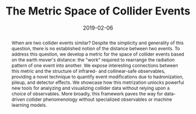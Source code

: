 ---
title: "The Metric Space of Collider Events"
date: 2019-02-06
authors: ["Patrick T. Komiske", "Eric M. Metodiev", "Jesse Thaler"]
publication_types: ["2"]
publication: "*Phys. Rev. Lett.* **123** (2019) 041801"
doi: "10.1103/PhysRevLett.123.041801"

abstract: "When are two collider events similar? Despite the simplicity and generality of this question, there is no established notion of the distance between two events. To address this question, we develop a metric for the space of collider events based on the earth mover's distance: the \"work\" required to rearrange the radiation pattern of one event into another. We expose interesting connections between this metric and the structure of infrared- and collinear-safe observables, providing a novel technique to quantify event modifications due to hadronization, pileup, and detector effects. We showcase how this metrization unlocks powerful new tools for analyzing and visualizing collider data without relying upon a choice of observables. More broadly, this framework paves the way for data-driven collider phenomenology without specialized observables or machine learning models."

summary: "We develop a metric, the Energy Mover's Distance (EMD), on the space of events that, intuitively, is the amount of \"work\" required to rearrange one event into another. Many techniques that require a pairwise distance between objects can now be applied to collider events, including quantifying event distortion, classification based on density estimation, and studying the space of events itself."

image:
    caption: "Figure 1: Optimal rearrangement of one top-quark jet (red) into another (blue). Particles are represented as points in the rapidity-azimuth plane with area proportional to their transverse momenta. Darker lines indicate greater movement of energy. The Energy Mover's Distance (EMD) is the total amount of energy moving or \"work\" required to perform the rearrangement."
    home: somthing

image2:
    caption: "Figure 4: The correlation dimension as a function of energy scale for top-quark, W-boson, and QCD-initiated jets at hadron, parton, and decay (for tops and Ws) levels. The correlation dimension is a measure of the dimensionality of the space that the jets live in when viewed by the EMD with a resolution determined by the energy scale. The fractal nature of jets is consistent with the increase in the correlation dimension at smaller scales. The fact that the top and W decay lines go to approximately 5 and 2, respectively, at small scales can be predicted from simple kinematic arguments. The effect of hadronization can be seen in that the hadron lines peel upward from the parton lines at the tens of GeV scale. Altogether, this plot captures an astonishing amount of physics in a simple and intuitive quantity."

links:
  - name: arXiv
    icon: arxiv
    icon_pack: ai
    url: "https://arxiv.org/abs/1902.02346"
  - name: iNSPIRE
    icon: inspire
    icon_pack: ai
    url: https://inspirehep.net/literature/1718881
  - name: GitHub
    icon: github
    icon_pack: fab
    url: https://github.com/pkomiske/EnergyFlow/blob/master/energyflow/emd.py
  - name: Docs
    icon: file-alt
    url: https://energyflow.network/docs/emd/
---